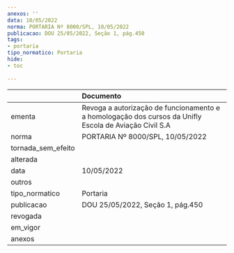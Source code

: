 ```yaml
---
anexos: ''
data: 10/05/2022
norma: PORTARIA Nº 8000/SPL, 10/05/2022
publicacao: DOU 25/05/2022, Seção 1, pág.450
tags:
- portaria
tipo_normatico: Portaria
hide: 
- toc 
 
---
```


|                    | Documento                                                                                              |
|:-------------------|:-------------------------------------------------------------------------------------------------------|
| ementa             | Revoga a autorização de funcionamento e a homologação dos cursos da Unifly Escola de Aviação Civil S.A |
| norma              | PORTARIA Nº 8000/SPL, 10/05/2022                                                                       |
| tornada_sem_efeito |                                                                                                        |
| alterada           |                                                                                                        |
| data               | 10/05/2022                                                                                             |
| outros             |                                                                                                        |
| tipo_normatico     | Portaria                                                                                               |
| publicacao         | DOU 25/05/2022, Seção 1, pág.450                                                                       |
| revogada           |                                                                                                        |
| em_vigor           |                                                                                                        |
| anexos             |                                                                                                        |